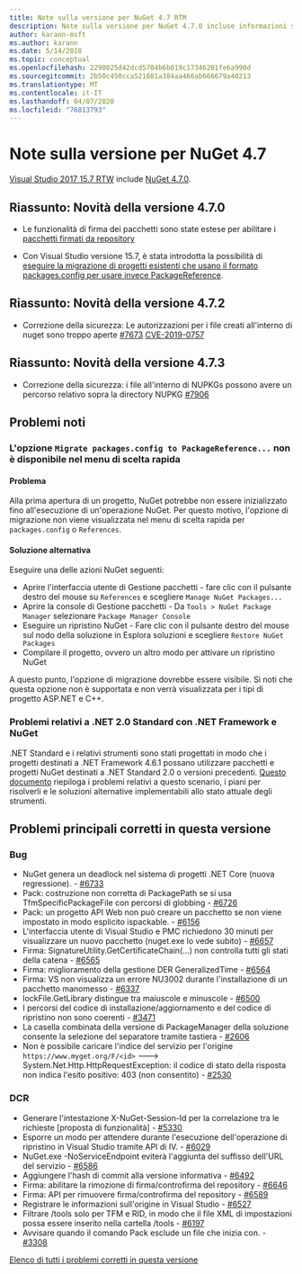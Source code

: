 ```yaml
---
title: Note sulla versione per NuGet 4.7 RTM
description: Note sulla versione per NuGet 4.7.0 incluse informazioni su problemi noti, correzioni di bug e DCR.
author: karann-msft
ms.author: karann
ms.date: 5/14/2018
ms.topic: conceptual
ms.openlocfilehash: 2290025d42dcd5704b6b019c17346201fe6a990d
ms.sourcegitcommit: 2b50c450cca521681a384aa466ab666679a40213
ms.translationtype: MT
ms.contentlocale: it-IT
ms.lasthandoff: 04/07/2020
ms.locfileid: "76813793"
---
```

# <a name="nuget-47-release-notes"></a>Note sulla versione per NuGet 4.7

[Visual Studio 2017 15.7 RTW](https://www.visualstudio.com/news/releasenotes/vs2017-relnotes) include [NuGet 4.7.0](https://dist.nuget.org/win-x86-commandline/v4.7.0/nuget.exe).

## <a name="summary-whats-new-in-470"></a>Riassunto: Novità della versione 4.7.0

* Le funzionalità di firma dei pacchetti sono state estese per abilitare i [pacchetti firmati da repository](https://github.com/NuGet/Home/wiki/Repository-Signatures)

* Con Visual Studio versione 15.7, è stata introdotta la possibilità di [eseguire la migrazione di progetti esistenti che usano il formato packages.config per usare invece PackageReference](../consume-packages/migrate-packages-config-to-package-reference.md).

## <a name="summary-whats-new-in-472"></a>Riassunto: Novità della versione 4.7.2

* Correzione della sicurezza: Le autorizzazioni per i file creati all'interno di nuget sono troppo aperte [#7673](https://github.com/NuGet/Home/issues/7673) [CVE-2019-0757](https://portal.msrc.microsoft.com/en-us/security-guidance/advisory/CVE-2019-0757)

## <a name="summary-whats-new-in-473"></a>Riassunto: Novità della versione 4.7.3

* Correzione della sicurezza: i file all'interno di NUPKGs possono avere un percorso relativo sopra la directory NUPKG [#7906](https://github.com/NuGet/Home/issues/7906)

## <a name="known-issues"></a>Problemi noti

### <a name="the-migrate-packagesconfig-to-packagereference-option-is-not-available-in-the-right-click-context-menu"></a>L'opzione `Migrate packages.config to PackageReference...` non è disponibile nel menu di scelta rapida

#### <a name="issue"></a>Problema

Alla prima apertura di un progetto, NuGet potrebbe non essere inizializzato fino all'esecuzione di un'operazione NuGet. Per questo motivo, l'opzione di migrazione non viene visualizzata nel menu di scelta rapida per `packages.config` o `References`.

#### <a name="workaround"></a>Soluzione alternativa

Eseguire una delle azioni NuGet seguenti:
* Aprire l'interfaccia utente di Gestione pacchetti - fare clic con il pulsante destro del mouse su `References` e scegliere `Manage NuGet Packages...`
* Aprire la console di Gestione pacchetti - Da `Tools > NuGet Package Manager` selezionare `Package Manager Console`
* Eseguire un ripristino NuGet - Fare clic con il pulsante destro del mouse sul nodo della soluzione in Esplora soluzioni e scegliere `Restore NuGet Packages`
* Compilare il progetto, ovvero un altro modo per attivare un ripristino NuGet

A questo punto, l'opzione di migrazione dovrebbe essere visibile. Si noti che questa opzione non è supportata e non verrà visualizzata per i tipi di progetto ASP.NET e C++.

### <a name="issues-with-net-standard-20-with-net-framework--nuget"></a>Problemi relativi a .NET 2.0 Standard con .NET Framework e NuGet

.NET Standard e i relativi strumenti sono stati progettati in modo che i progetti destinati a .NET Framework 4.6.1 possano utilizzare pacchetti e progetti NuGet destinati a .NET Standard 2.0 o versioni precedenti. [Questo documento](https://github.com/dotnet/standard/issues/481) riepiloga i problemi relativi a questo scenario, i piani per risolverli e le soluzioni alternative implementabili allo stato attuale degli strumenti.

## <a name="top-issues-fixed-in-this-release"></a>Problemi principali corretti in questa versione

### <a name="bugs"></a>Bug

* NuGet genera un deadlock nel sistema di progetti .NET Core (nuova regressione). - [#6733](https://github.com/NuGet/Home/issues/6733)
* Pack: costruzione non corretta di PackagePath se si usa TfmSpecificPackageFile con percorsi di globbing - [#6726](https://github.com/NuGet/Home/issues/6726)
* Pack: un progetto API Web non può creare un pacchetto se non viene impostato in modo esplicito ispackable. - [#6156](https://github.com/NuGet/Home/issues/6156)
* L'interfaccia utente di Visual Studio e PMC richiedono 30 minuti per visualizzare un nuovo pacchetto (nuget.exe lo vede subito) - [#6657](https://github.com/NuGet/Home/issues/6657)
* Firma:  SignatureUtility.GetCertificateChain(...) non controlla tutti gli stati della catena - [#6565](https://github.com/NuGet/Home/issues/6565)
* Firma: miglioramento della gestione DER GeneralizedTime - [#6564](https://github.com/NuGet/Home/issues/6564)
* Firma: VS non visualizza un errore NU3002 durante l'installazione di un pacchetto manomesso - [#6337](https://github.com/NuGet/Home/issues/6337)
* lockFile.GetLibrary distingue tra maiuscole e minuscole - [#6500](https://github.com/NuGet/Home/issues/6500)
* I percorsi del codice di installazione/aggiornamento e del codice di ripristino non sono coerenti - [#3471](https://github.com/NuGet/Home/issues/3471)
* La casella combinata della versione di PackageManager della soluzione consente la selezione del separatore tramite tastiera - [#2606](https://github.com/NuGet/Home/issues/2606)
* Non è possibile caricare l'indice del servizio per l'origine `https://www.myget.org/F/<id>` ---> System.Net.Http.HttpRequestException: il codice di stato della risposta non indica l'esito positivo: 403 (non consentito) - [#2530](https://github.com/NuGet/Home/issues/2530)

### <a name="dcrs"></a>DCR

* Generare l'intestazione X-NuGet-Session-Id per la correlazione tra le richieste [proposta di funzionalità] - [#5330](https://github.com/NuGet/Home/issues/5330)
* Esporre un modo per attendere durante l'esecuzione dell'operazione di ripristino in Visual Studio tramite API di IV. - [#6029](https://github.com/NuGet/Home/issues/6029)
* NuGet.exe -NoServiceEndpoint eviterà l'aggiunta del suffisso dell'URL del servizio - [#6586](https://github.com/NuGet/Home/issues/6586)
* Aggiungere l'hash di commit alla versione informativa - [#6492](https://github.com/NuGet/Home/issues/6492)
* Firma: abilitare la rimozione di firma/controfirma del repository - [#6646](https://github.com/NuGet/Home/issues/6646)
* Firma: API per rimuovere firma/controfirma del repository - [#6589](https://github.com/NuGet/Home/issues/6589)
* Registrare le informazioni sull'origine in Visual Studio - [#6527](https://github.com/NuGet/Home/issues/6527)
* Filtrare /tools solo per TFM e RID, in modo che il file XML di impostazioni possa essere inserito nella cartella /tools - [#6197](https://github.com/NuGet/Home/issues/6197)
* Avvisare quando il comando Pack esclude un file che inizia con.  - [#3308](https://github.com/NuGet/Home/issues/3308)

[Elenco di tutti i problemi corretti in questa versione](https://github.com/NuGet/Home/issues?q=is%3Aissue+is%3Aclosed+milestone%3A%224.7")
